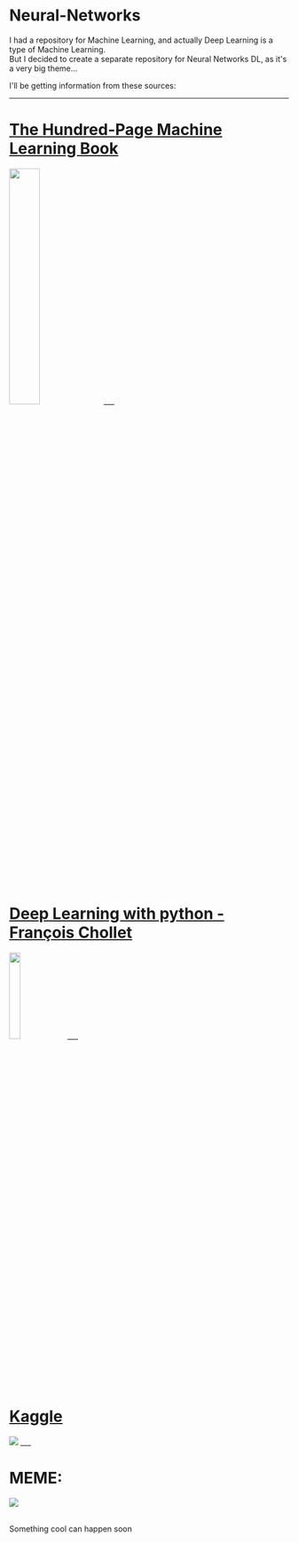# Neural-Networks

I had a repository for Machine Learning, and actually Deep Learning is a type of Machine Learning. <br>
But I decided to create a separate repository for Neural Networks DL, as it's a very big theme... <br>

I'll be getting information from these sources: <br>

___

# **<a href='https://www.amazon.com/Hundred-Page-Machine-Learning-Book/dp/1777005477/ref=sr_1_1?crid=34NDULROYJOS1&keywords=100+page+machine+learning+book&qid=1699268677&sprefix=100+machine+l%2Caps%2C197&sr=8-1'> The Hundred-Page Machine Learning Book </a>** <br>

<img src='https://m.media-amazon.com/images/I/51OfJg+8G9L._AC_UF1000,1000_QL80_.jpg' width=33%>
___

# **<a href='https://www.amazon.com/Deep-Learning-Python-Francois-Chollet/dp/1617294438'> Deep Learning with python -  François Chollet</a>** <br>
<img src='https://images.manning.com/book/a/2a49d38-96e5-4bf7-8555-57f689c52ebf/Chollet-2ed-HI.png' width=20%>
___

# **<a href='https://www.kaggle.com/'> Kaggle </a>** <br>
<img src='https://upload.wikimedia.org/wikipedia/commons/7/7c/Kaggle_logo.png'>
___

# **MEME:** <br>
<img src='https://preview.redd.it/a7230340fy1c1.png?width=640&crop=smart&auto=webp&s=677ad298afc14161fd07e79520ae70c5875cbaf4'>
 
<br>Something cool can happen soon
